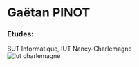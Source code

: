 # Gaëtan PINOT
### Etudes:
BUT Informatique, IUT Nancy-Charlemagne  
![Iut charlemagne](https://iut-charlemagne.univ-lorraine.fr/wp-content/uploads/2018/08/logo-orange-et-rouge.png)

